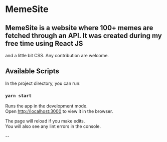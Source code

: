 # MemeSite
## MemeSite is a website where 100+ memes are fetched through an API. It was created during my free time using React JS 
and a little bit CSS. Any contribution are welcome.

## Available Scripts

In the project directory, you can run:

### `yarn start`

Runs the app in the development mode.\
Open [http://localhost:3000](http://localhost:3000) to view it in the browser.

The page will reload if you make edits.\
You will also see any lint errors in the console.

--

